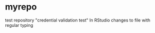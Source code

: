 # myrepo
test repository
"credential validation test" 
In RStudio changes to file with regular typing